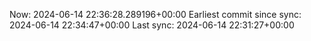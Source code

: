 Now: 2024-06-14 22:36:28.289196+00:00 Earliest commit since sync: 2024-06-14 22:34:47+00:00 Last sync: 2024-06-14 22:31:27+00:00
